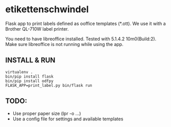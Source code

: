 # etikettenschwindel

Flask app to print labels defined as ooffice templates (*.ott).
We use it with a Brother QL-710W label printer.

You need to have libreoffice installed. Tested with 5.1.4.2 10m0(Build:2).
Make sure libreoffice is not running while using the app.

## INSTALL & RUN

```
virtualenv .
bin/pip install flask
bin/pip install odfpy
FLASK_APP=print_label.py bin/flask run
```

## TODO:

* Use proper paper size (lpr -o ...)
* Use a config file for settings and available templates